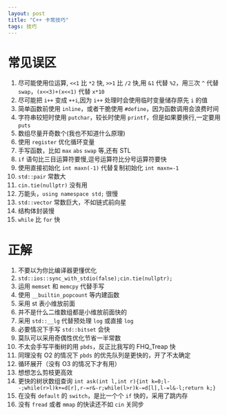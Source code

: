 ```yaml
---
layout: post
title: "C++ 卡常技巧"
tags: 技巧
---
```


# 常见误区
1. 尽可能使用位运算, `<<1` 比 `*2` 快, `>>1` 比 `/2` 快,用 `&1` 代替 `%2`，用三次 `^` 代替 `swap`，`(x<<3)+(x<<1)` 代替 `x*10`
1. 尽可能把 `i++` 变成 `++i`,因为 `i++` 处理时会使用临时变量储存原先 `i` 的值
1. 简单函数前使用 `inline`，或者干脆使用 `#define`，因为函数调用会浪费时间
1. 字符串较短时使用 `putchar`，较长时使用 `printf`，但是如果要换行,一定要用 `puts`
1. 数组尽量开奇数个(我也不知道什么原理)
1. 使用 `register` 优化循环变量
1. 手写函数，比如 `max` `abs` `swap` 等,还有 STL
1. `if` 语句比三目运算符要慢,逗号运算符比分号运算符要快
1. 使用直接初始化 `int maxn(-1)` 代替复制初始化 `int maxn=-1`
1. `std::pair` 常数大
1. `cin.tie(nullptr)` 没有用
1. 万能头，`using namespace std;` 很慢
1. `std::vector` 常数巨大，不如链式前向星
1. 结构体封装慢
1. `while` 比 `for` 快
# 正解
1. 不要以为你比编译器更懂优化
1. `std::ios::sync_with_stdio(false);cin.tie(nullptr);`
1. 运用 `memset` 和 `memcpy` 代替手写
1. 使用 `__builtin_popcount` 等内建函数
1. 采用 st 表小维放前面
1. 并不是什么二维数组都是小维放前面快的
1. 采用 `std::__lg` 代替预处理 `log` 或直接 `log`
1. 必要情况下手写 `std::bitset` 会快
1. 莫队可以采用奇偶性优化节省一半常数
1. 不太会手写平衡树的用 `pbds`，反正比我写的 FHQ_Treap 快
1. 同理没有 O2 的情况下 `pbds` 的优先队列是更快的，开了不太确定
1. 循环展开（没有 O3 的情况下才有用）
1. 想想怎么剪枝更高效
1. 更快的树状数组查询 `int ask(int l,int r){int k=0;l--;while(r>l)k+=d[r],r-=r&-r;while(l>r)k-=d[l],l-=l&-l;return k;}`
1. 在没有 `default` 的 `switch`，是比一个个 `if` 快的，采用了跳内存
1. 没有 `fread` 或者 `mmap` 的快读还不如 `cin` 关同步
